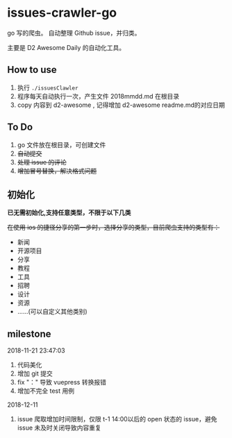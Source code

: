 # issues-crawler-go

go 写的爬虫。 自动整理 Github issue，并归类。

主要是 D2 Awesome Daily 的自动化工具。

## How to use

1. 执行 `./issuesClawler`
2. 程序每天自动执行一次，产生文件 2018mmdd.md 在根目录
3. copy 内容到 d2-awesome , 记得增加 d2-awesome readme.md的对应日期

## To Do

1. go 文件放在根目录，可创建文件
2. ~~自动提交~~
3. ~~处理 issue 的评论~~
4. ~~增加冒号替换，解决格式问题~~

## 初始化

**已无需初始化,支持任意类型，不限于以下几类**

~~在使用 ios 的捷径分享的第一步时，选择分享的类型，目前爬虫支持的类型有：~~

- 新闻
- 开源项目
- 分享
- 教程
- 工具
- 招聘
- 设计
- 资源
- ......(可以自定义其他类别)

## milestone

2018-11-21 23:47:03

1. 代码美化
2. 增加 git 提交
3. fix "：" 导致 vuepress 转换报错
4. 增加不完全 test 用例

2018-12-11

1. issue 爬取增加时间限制，仅限 t-1 14:00以后的 open 状态的 issue，避免 issue 未及时关闭导致内容重复